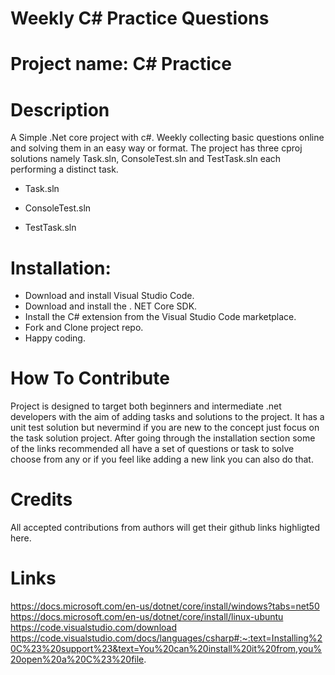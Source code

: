 # Weekly C# Practice Questions

# Project name: C# Practice

# Description 
A Simple .Net core project with c#. Weekly collecting basic questions online and solving them in an easy way or format. The project has three cproj solutions namely Task.sln, ConsoleTest.sln and TestTask.sln each performing a distinct task.

 - Task.sln

- ConsoleTest.sln

- TestTask.sln

# Installation: 
- Download and install Visual Studio Code.
- Download and install the . NET Core SDK.
- Install the C# extension from the Visual Studio Code marketplace.
- Fork and Clone project repo.
- Happy coding.

# How To Contribute
Project is designed to target both beginners and intermediate .net developers with the aim of adding tasks and solutions to the project. It has a unit test solution but nevermind if you are new to the concept just focus on the task solution project. After going through the installation section some of the links recommended all have a set of questions or task to solve choose from any or if you feel like adding a new link you can also do that.


# Credits
All accepted contributions from authors will get their github links highligted here. 

# Links
https://docs.microsoft.com/en-us/dotnet/core/install/windows?tabs=net50
https://docs.microsoft.com/en-us/dotnet/core/install/linux-ubuntu
https://code.visualstudio.com/download
https://code.visualstudio.com/docs/languages/csharp#:~:text=Installing%20C%23%20support%23&text=You%20can%20install%20it%20from,you%20open%20a%20C%23%20file.
